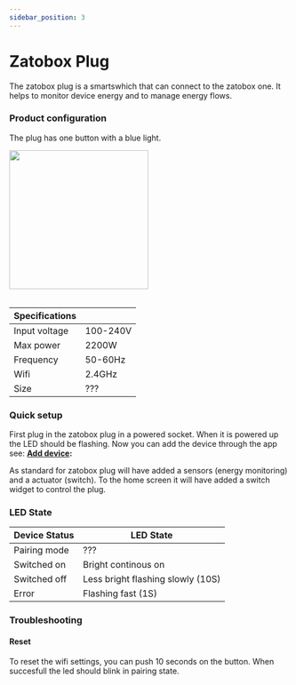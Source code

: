 ```yaml
---
sidebar_position: 3
---
```

<!--- start -->
# Zatobox Plug

The zatobox plug is a smartswhich that can connect to the zatobox one. It helps to monitor device energy and to manage energy flows.

<!--- nextpage -->
### Product configuration

The plug has one button with a blue light.

<img src="/img/zatoboxplug/plug-1.jpg" alt="" width="250"/>


<br />
<br />

|  Specifications | &nbsp;&nbsp;&nbsp;&nbsp;&nbsp;&nbsp;&nbsp;&nbsp;&nbsp;  |
| -------- | ------- |
| Input voltage | 100-240V |
| Max power | 2200W |
| Frequency | 50-60Hz |
| Wifi | 2.4GHz |
| Size | ??? |




<!--- nextpage -->
### Quick setup

First plug in  the zatobox plug in a powered socket. When it is powered up the LED should be flashing.
Now you can add the device through the app see: **[Add device](/docs/app-info/adddevice):** 

As standard for zatobox plug will have added a sensors (energy monitoring) and a actuator (switch). To the home screen it will have added a switch widget to control the plug. 


<!--- nextpage -->
### LED State

| Device Status |  LED State |
| -------- | ------- |
| Pairing mode | ??? |
| Switched on | Bright continous on |
| Switched off | Less bright flashing slowly (10S) |
| Error | Flashing fast (1S) |



<!--- nextpage -->
### Troubleshooting

#### Reset
To reset the wifi settings, you can push 10 seconds on the button. When succesfull the led should blink in pairing state.


